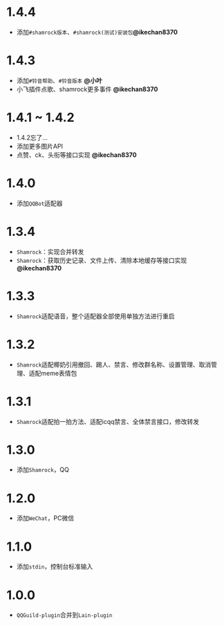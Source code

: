 # 1.4.4

* 添加`#shamrock版本`、`#shamrock(测试)安装包`**@ikechan8370** 

# 1.4.3

* 添加`#铃音帮助`、`#铃音版本` **@小叶** 
* 小飞插件点歌、shamrock更多事件 **@ikechan8370** 


# 1.4.1 ~ 1.4.2

* 1.4.2忘了...
* 添加更多图片API
* 点赞、ck、头衔等接口实现 **@ikechan8370** 

# 1.4.0

* 添加`QQBot`适配器

# 1.3.4

* `Shamrock`：实现合并转发
* `Shamrock`：获取历史记录、文件上传、清除本地缓存等接口实现 **@ikechan8370** 

# 1.3.3

* `Shamrock`适配语音，整个适配器全部使用单独方法进行重启

# 1.3.2

* `Shamrock`适配椰奶引用撤回、踢人、禁言、修改群名称、设置管理、取消管理、适配meme表情包

# 1.3.1

* `Shamrock`适配拍一拍方法、适配icqq禁言、全体禁言接口，修改转发

# 1.3.0

* 添加`Shamrock`，QQ

# 1.2.0

* 添加`WeChat`，PC微信

# 1.1.0

* 添加`stdin`，控制台标准输入

# 1.0.0

* `QQGuild-plugin`合并到`Lain-plugin`